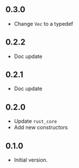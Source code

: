 ## 0.3.0

- Change `Vec` to a typedef

## 0.2.2

- Doc update

## 0.2.1

- Doc update

## 0.2.0

- Update `rust_core`
- Add new constructors

## 0.1.0

- Initial version.
